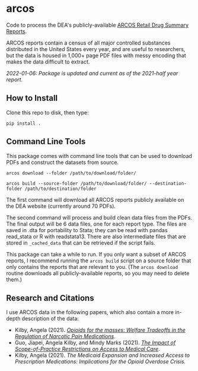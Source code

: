 # arcos #
Code to process the DEA's publicly-available [ARCOS Retail Drug Summary Reports](https://www.deadiversion.usdoj.gov/arcos/retail_drug_summary/index.html).

ARCOS reports contain a census of all major controlled substances distributed in the United States every year, and are useful to researchers, but the data is housed in 1,000+ page PDF files with messy encoding that makes the data difficult to extract.

*2022-01-06: Package is updated and current as of the 2021-half year report.*

## How to Install ##

Clone this repo to disk, then type:

`pip install .`

## Command Line Tools ##

This package comes with command line tools that can be used to download PDFs and construct the datasets from source.

`arcos download --folder /path/to/download/folder/` 

`arcos build --source-folder /path/to/download/folder/ --destination-folder /path/to/destination/folder`

The first command will download all ARCOS reports publicly available on the DEA website (currently around 70 PDFs).

The second command will process and build clean data files from the PDFs. The final output will be 6 data files, one for each report type. The files are saved in .dta for portability to Stata; they can be read with pandas read_stata or R with readstata13. There are also intermediate files that are stored in `_cached_data` that can be retrieved if the script fails.

This package can take a while to run. If you only want a subset of ARCOS reports, I recommend running the `arcos build` script on a source folder that only contains the reports that are relevant to you. (The `arcos download` routine downloads all publicly-available reports, so you may need to delete them.)

## Research and Citations ##

I use ARCOS data in the following papers, which also contain a more in-depth description of the data:

* Kilby, Angela (2021). [*Opioids for the masses: Welfare Tradeoffs in the Regulation of Narcotic Pain Medications*](https://angelakilby.com/pdfs/AKilbyWelfare_2022-01.pdf).
* Guo, Jiapei, Angela Kilby, and Mindy Marks (2021). [*The Impact of Scope-of-Practice Restrictions on Access to Medical Care*](https://angelakilby.com/pdfs/GuoKilbyMarksNursePractitioners_2022-01.pdf).
* Kilby, Angela (2021). *The Medicaid Expansion and Increased Access to Prescription Medications: Implications for the Opioid Overdose Crisis.*




